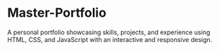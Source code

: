 # Master-Portfolio
A personal portfolio showcasing skills, projects, and experience using HTML, CSS, and JavaScript with an interactive and responsive design.
